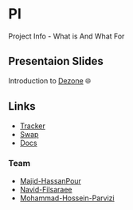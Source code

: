 # PI
Project Info - What is And What For

## Presentaion Slides
Introduction to [Dezone](https://docs.google.com/presentation/d/1xo1OLwc5jtdioJ5hanjWjzqdsQCwAkJLvcamqOfIPtM/edit?usp=sharing) 🌐

## Links
- [Tracker](https://app.dezone.finance/)
- [Swap](https://app.dezone.finance/swap)
- [Docs](https://docs.dezone.finance/)

### Team 
- [Majid-HassanPour](https://github.com/Mapoofano)
- [Navid-Filsaraee](https://github.com/NFEL)
- [Mohammad-Hossein-Parvizi](https://github.com/Moho370)

